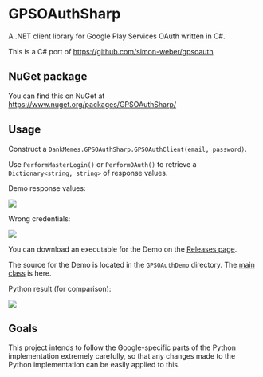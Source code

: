 # GPSOAuthSharp
A .NET client library for Google Play Services OAuth written in C#.

This is a C# port of https://github.com/simon-weber/gpsoauth

## NuGet package
You can find this on NuGet at https://www.nuget.org/packages/GPSOAuthSharp/

## Usage
Construct a `DankMemes.GPSOAuthSharp.GPSOAuthClient(email, password)`.

Use `PerformMasterLogin()` or `PerformOAuth()` to retrieve a `Dictionary<string, string>` of response values. 

Demo response values: 

![](http://i.imgur.com/v5PqdKe.png)

Wrong credentials:

![](http://i.imgur.com/ubakOF3.png)

You can download an executable for the Demo on the [Releases page](https://github.com/vemacs/GPSOAuthSharp/releases/). 

The source for the Demo is located in the `GPSOAuthDemo` directory. The [main class](https://github.com/vemacs/GPSOAuthSharp/blob/master/GPSOAuthDemo/GPSOAuthDemo/Program.cs) is here.

Python result (for comparison): 

![](http://i.imgur.com/JyLnAK5.png)

## Goals
This project intends to follow the Google-specific parts of the Python implementation extremely carefully, so that any changes made to the Python implementation can be easily applied to this.
